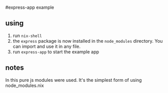 #express-app example

## using

1. run `nix-shell`
1. the `express` package is now installed in the `node_modules` directory. You can import and use it in any file.
1. run `express-app` to start the example app

## notes

In this pure js modules were used. It's the simplest form of using node_modules.nix
